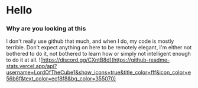 # Hello
### Why are you looking at this
I don't really use github that much, and when I do, my code is mostly terrible. Don't expect anything on here to be remotely elegant, I'm either not bothered to do it, not bothered to learn how or simply not intelligent enough to do it at all.
![https://discord.gg/CXntB8d](https://github-readme-stats.vercel.app/api?username=LordOfTheCube1&show_icons=true&title_color=fff&icon_color=e56b6f&text_color=ecf8f8&bg_color=355070)
